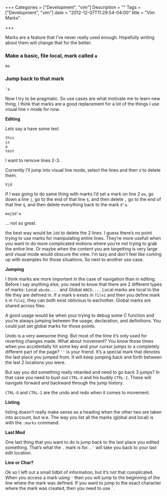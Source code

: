 +++
Categories = ["Development", "vim"]
Description = ""
Tags = ["Development", "vim"]
date = "2012-12-07T11:29:54-04:00"
title = "Vim Marks"

+++

Marks are a feature that I’ve never really used enough. Hopefully writing about them will change that for the better.

### Make a basic, file local, mark called `a`

``` vim
ma
```

### Jump back to that mark

``` vim
'a
```

Now I try to be pragmatic. So use cases are what motivate me to learn new thing. I think that marks are a good replacement for a lot of the things I use visual line `V` mode for now.

**Editing**

Lets say a have some text

```
this
is
a
test
```

I want to remove lines 2-3.

Currently I’ll jump into visual line mode, select the lines and then `d` to delete them.

``` vim
Vjd
```

If I was going to do same thing with marks I’d set a mark on line 2 `ma`, go down a line `j`, go to the end of that line `$`, and then delete `,` go to the end of that line `$`, and then delete everything back to the mark `d'a`.

``` vim
maj$d'a
```

… not so great.

the best way would be `2dd` to delete the 2 lines. I guess there’s no point trying to use marks for manipulating entire lines. They’re more usefull when you want to do more complicated motions where you’re not trying to grab the entire line. Or maybe when the content you are targetting is very large and visual mode would obscure the view. I’m lazy and don’t feel like coming up with examples for those situations. So next to another use case.

**Jumping**

I think marks are more important in the case of navigation than in editing. Before I say anything else, you need to know that there are 2 different types of marks: Local `abcde....` and Global `ABCD....` Local marks are local to the file they are defined in. If a mark `b` exists in `file1` and then you define mark `b` in `file2`, they can both exist oblivious to eachother. Global marks are shared across files.

A good usage would be when your trying to debug some C function and you’re always jumping between the usage, declaration, and definitions. You could just set global marks for those points.

Undo is a very awesome thing. But most of the time it’s only used for reverting changes made. What about movement? You know those times when you accidentally hit some key and your cursor jumps to a completely different part of the page? `''` is your friend. It’s a special mark that denotes the last place you jumped from. It will keep jumping back and forth between the last 2 locations you were.

But say you did something really retarded and need to go back 3 jumps? In that case you need to bust out `CTRL-O` and his buddy `CTRL-I`. These will navigate forward and backward through the jump history.

`CTRL-O` and `CTRL-I` are the undo and redo when it comes to movement.

**Listing**

listing doesn’t really make sense as a heading when the other two are taken into account, but w.e. The way you list all the marks (global and local) is with the `:marks` command.

**Last Mod**

One last thing that you want to do is jump back to the last place you edited something. That’s what the `.` mark is for. `.'` will take you back to your last edit location.

**Line or Char?**

Ok so I left out a small tidbit of information, but it’s not that complicated. When you access a mark using `'` then you will jump to the beginning of the line where the mark was defined. If you want to jump to the exact character where the mark was created, then you need to use `` ` ``.
